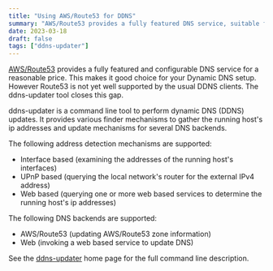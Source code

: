 ```yaml
---
title: "Using AWS/Route53 for DDNS"
summary: "AWS/Route53 provides a fully featured DNS service, suitable for Dynamic DNS setup, but not yet well supported by the usual DDNS clients. The ddns-updater tool closes this gap ..."
date: 2023-03-18
draft: false
tags: ["ddns-updater"]
---
```

[AWS/Route53](https://aws.amazon.com/route53/) provides a fully featured and configurable DNS service for a reasonable price.
This makes it good choice for your Dynamic DNS setup. However Route53 is not yet well supported by the usual DDNS clients.
The ddns-updater tool closes this gap.

ddns-updater is a command line tool to perform dynamic DNS (DDNS) updates. It provides various finder mechanisms to gather the
running host's ip addresses and update mechanisms for several DNS backends.

The following address detection mechanisms are supported:
* Interface based (examining the addresses of the running host's interfaces)
* UPnP based (querying the local network's router for the external IPv4 address)
* Web based (querying one or more web based services to determine the running host's ip addresses)

The following DNS backends are supported:
* AWS/Route53 (updating AWS/Route53 zone information)
* Web (invoking a web based service to update DNS)

See the [ddns-updater](https://ddns-updater.carne.de) home page for the full command line description.
